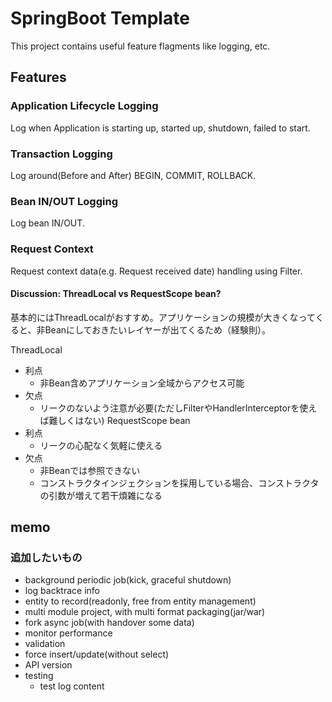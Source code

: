 # SpringBoot Template

This project contains useful feature flagments like logging, etc.

## Features

### Application Lifecycle Logging

Log when Application is starting up, started up, shutdown, failed to start.

### Transaction Logging

Log around(Before and After) BEGIN, COMMIT, ROLLBACK.

### Bean IN/OUT Logging

Log bean IN/OUT.

### Request Context

Request context data(e.g. Request received date) handling using Filter.

#### Discussion: ThreadLocal vs RequestScope bean?

基本的にはThreadLocalがおすすめ。アプリケーションの規模が大きくなってくると、非Beanにしておきたいレイヤーが出てくるため（経験則）。

ThreadLocal
- 利点
  - 非Bean含めアプリケーション全域からアクセス可能
- 欠点
  - リークのないよう注意が必要(ただしFilterやHandlerInterceptorを使えば難しくはない)
RequestScope bean
- 利点
  - リークの心配なく気軽に使える
- 欠点
  - 非Beanでは参照できない
  - コンストラクタインジェクションを採用している場合、コンストラクタの引数が増えて若干煩雑になる

## memo
### 追加したいもの
- background periodic job(kick, graceful shutdown)
- log backtrace info
- entity to record(readonly, free from entity management)
- multi module project, with multi format packaging(jar/war)
- fork async job(with handover some data)
- monitor performance
- validation
- force insert/update(without select)
- API version
- testing
    - test log content